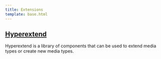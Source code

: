 ```yaml
---
title: Extensions
template: base.html
---
```


## [Hyperextend](/extensions/hyperextend/)

Hyperextend is a library of components that can be used to extend media types or create new media types.